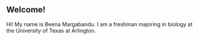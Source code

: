 ## Welcome!
Hi! My name is Beena Margabandu. I am a freshman majoring in biology at the University of Texas at Arlington. 
